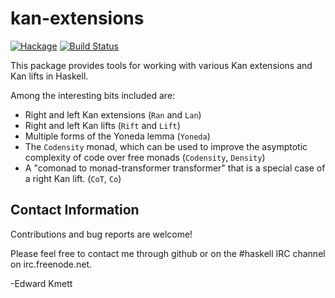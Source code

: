 kan-extensions
==============

[![Hackage](https://img.shields.io/hackage/v/kan-extensions.svg)](https://hackage.haskell.org/package/kan-extensions) [![Build Status](https://github.com/ekmett/kan-extensions/workflows/Haskell-CI/badge.svg)](https://github.com/ekmett/kan-extensions/actions?query=workflow%3AHaskell-CI)

This package provides tools for working with various Kan extensions and Kan lifts in Haskell.

Among the interesting bits included are:

* Right and left Kan extensions (`Ran` and `Lan`)
* Right and left Kan lifts (`Rift` and `Lift`)
* Multiple forms of the Yoneda lemma (`Yoneda`)
* The `Codensity` monad, which can be used to improve the asymptotic complexity of code over free monads (`Codensity`, `Density`)
* A "comonad to monad-transformer transformer" that is a special case of a right Kan lift. (`CoT`, `Co`)

Contact Information
-------------------

Contributions and bug reports are welcome!

Please feel free to contact me through github or on the #haskell IRC channel on irc.freenode.net.

-Edward Kmett
